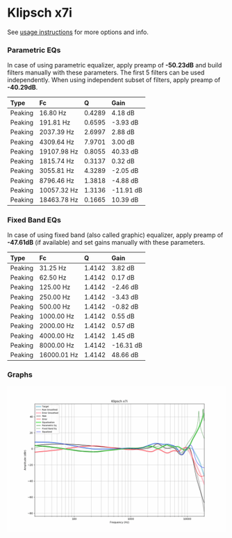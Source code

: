 # Klipsch x7i
See [usage instructions](https://github.com/jaakkopasanen/AutoEq#usage) for more options and info.

### Parametric EQs
In case of using parametric equalizer, apply preamp of **-50.23dB** and build filters manually
with these parameters. The first 5 filters can be used independently.
When using independent subset of filters, apply preamp of **-40.29dB**.

| Type    | Fc          |      Q | Gain      |
|:--------|:------------|:-------|:----------|
| Peaking | 16.80 Hz    | 0.4289 | 4.18 dB   |
| Peaking | 191.81 Hz   | 0.6595 | -3.93 dB  |
| Peaking | 2037.39 Hz  | 2.6997 | 2.88 dB   |
| Peaking | 4309.64 Hz  | 7.9701 | 3.00 dB   |
| Peaking | 19107.98 Hz | 0.8055 | 40.33 dB  |
| Peaking | 1815.74 Hz  | 0.3137 | 0.32 dB   |
| Peaking | 3055.81 Hz  | 4.3289 | -2.05 dB  |
| Peaking | 8796.46 Hz  | 1.3818 | -4.88 dB  |
| Peaking | 10057.32 Hz | 1.3136 | -11.91 dB |
| Peaking | 18463.78 Hz | 0.1665 | 10.39 dB  |

### Fixed Band EQs
In case of using fixed band (also called graphic) equalizer, apply preamp of **-47.61dB**
(if available) and set gains manually with these parameters.

| Type    | Fc          |      Q | Gain      |
|:--------|:------------|:-------|:----------|
| Peaking | 31.25 Hz    | 1.4142 | 3.82 dB   |
| Peaking | 62.50 Hz    | 1.4142 | 0.17 dB   |
| Peaking | 125.00 Hz   | 1.4142 | -2.46 dB  |
| Peaking | 250.00 Hz   | 1.4142 | -3.43 dB  |
| Peaking | 500.00 Hz   | 1.4142 | -0.82 dB  |
| Peaking | 1000.00 Hz  | 1.4142 | 0.55 dB   |
| Peaking | 2000.00 Hz  | 1.4142 | 0.57 dB   |
| Peaking | 4000.00 Hz  | 1.4142 | 1.45 dB   |
| Peaking | 8000.00 Hz  | 1.4142 | -16.31 dB |
| Peaking | 16000.01 Hz | 1.4142 | 48.66 dB  |

### Graphs
![](./Klipsch%20x7i.png)